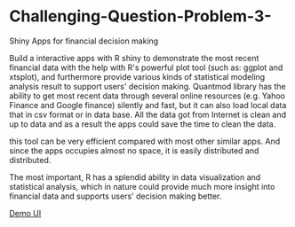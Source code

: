 # Challenging-Question-Problem-3-
Shiny Apps for financial decision making 

Build a interactive apps with R shiny to demonstrate the most recent financial data with the help with R's powerful plot tool (such as: ggplot and xtsplot), and furthermore provide various kinds of statistical modeling analysis result to support users' decision making. 
Quantmod library has the ability to get most recent data through several online resources (e.g. Yahoo Finance and Google finance) silently and fast, but it can also load local data that in csv format or in data base. All the data got from Internet is clean and up to data and as a result the apps could save the time to clean the data.

this tool can be very efficient compared with most other similar apps. And since the apps occupies almost no space, it is easily distributed and distributed. 

The most important, R has a splendid ability in data visualization and statistical analysis, which in nature could provide much more insight into financial data and supports users' decision making better.

[Demo UI](https://cloud.githubusercontent.com/assets/10232241/12736839/5ea310d8-c919-11e5-8880-bd962ab04650.png)
